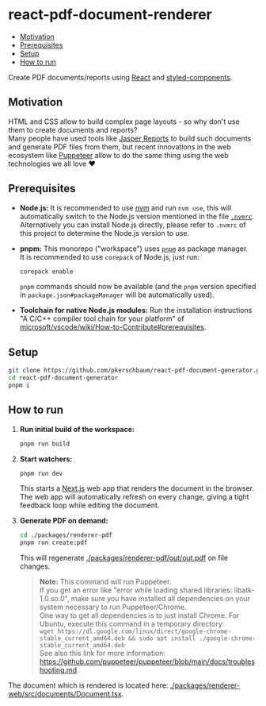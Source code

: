 # react-pdf-document-renderer <!-- omit in toc -->

- [Motivation](#motivation)
- [Prerequisites](#prerequisites)
- [Setup](#setup)
- [How to run](#how-to-run)

Create PDF documents/reports using [React](https://github.com/facebook/react) and [styled-components](https://styled-components.com/).

## Motivation

HTML and CSS allow to build complex page layouts - so why don't use them to create documents and reports?  
Many people have used tools like [Jasper Reports](https://community.jaspersoft.com/) to build such documents and generate PDF files from them, but recent innovations in the web ecosystem like [Puppeteer](https://pptr.dev/) allow to do the same thing using the web technologies we all love ❤️

## Prerequisites

- **Node.js:** It is recommended to use [nvm](https://github.com/nvm-sh/nvm) and run `nvm use`, this will automatically switch to the Node.js version mentioned in the file [`.nvmrc`](./.nvmrc).  
   Alternatively you can install Node.js directly, please refer to `.nvmrc` of this project to determine the Node.js version to use.
- **pnpm:** This monorepo ("workspace") uses [`pnpm`](https://pnpm.io/) as package manager.  
  It is recommended to use `corepack` of Node.js, just run:

  ```sh
  corepack enable
  ```

  `pnpm` commands should now be available (and the `pnpm` version specified in `package.json#packageManager` will be automatically used).

- **Toolchain for native Node.js modules:** Run the installation instructions "A C/C++ compiler tool chain for your platform" of [microsoft/vscode/wiki/How-to-Contribute#prerequisites](https://github.com/microsoft/vscode/wiki/How-to-Contribute#prerequisites).

## Setup

```sh
git clone https://github.com/pkerschbaum/react-pdf-document-generator.git
cd react-pdf-document-generator
pnpm i
```

## How to run

1. **Run initial build of the workspace:**

   ```sh
   pnpm run build
   ```

2. **Start watchers:**

   ```sh
   pnpm run dev
   ```

   This starts a [Next.js](https://nextjs.org/) web app that renders the document in the browser. The web app will automatically refresh on every change, giving a tight feedback loop while editing the document.

3. **Generate PDF on demand:**

   ```sh
   cd ./packages/renderer-pdf
   pnpm run create:pdf
   ```

   This will regenerate [./packages/renderer-pdf/out/out.pdf](./packages/renderer-pdf/out/out.pdf) on file changes.

   > **Note:** This command will run Puppeteer.  
   > If you get an error like "error while loading shared libraries: libatk-1.0.so.0", make sure you have installed all dependencies on your system necessary to run Puppeteer/Chrome.  
   > One way to get all dependencies is to just install Chrome. For Ubuntu, execute this command in a temporary directory:  
   > `wget https://dl.google.com/linux/direct/google-chrome-stable_current_amd64.deb && sudo apt install ./google-chrome-stable_current_amd64.deb`  
   > See also this link for more information: <https://github.com/puppeteer/puppeteer/blob/main/docs/troubleshooting.md>.

The document which is rendered is located here: [./packages/renderer-web/src/documents/Document.tsx](./packages/renderer-web/src/documents/Document.tsx).

